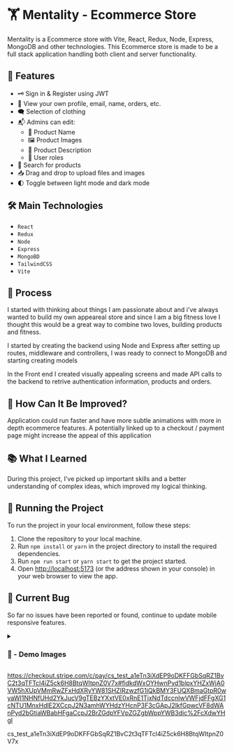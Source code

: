 # 🏋️ Mentality - Ecommerce Store

Mentality is a Ecommerce store with Vite, React, Redux, Node, Express, MongoDB and other technologies. This Ecommerce store is made to be a full stack application handling both client and server functionality.

## 🚀 Features

-   🗝 Sign in & Register using JWT
-   👤 View your own profile, email, name, orders, etc.
-   🗨 Selection of clothing
-   📬 Admins can edit:
    -   📁 Product Name
    -   🖼 Product Images
    -   📝 Product Description
    -   👥 User roles
-   🔎 Search for products
-   📥 Drag and drop to upload files and images
-   🌓 Toggle between light mode and dark mode

## 🛠️ Main Technologies

-   `React`
-   `Redux`
-   `Node`
-   `Express`
-   `MongoBD`
-   `TailwindCSS`
-   `Vite`

## 📝 Process

I started with thinking about things I am passionate about and i've always wanted to build my own appeareal store and since I am a big fitness love I thought this would be a great way to combine two loves, building products and fitness.

I started by creating the backend using Node and Express after setting up routes, middleware and controllers, I was ready to connect to MongoDB and starting creating models

In the Front end I created visually appealing screens and made API calls to the backend to retrive authentication information, products and orders.

## 🤔 How Can It Be Improved?

Application could run faster and have more subtle animations with more in depth ecommerce features. A potentially linked up to a checkout / payment page might increase the appeal of this application

## 📚 What I Learned

During this project, I've picked up important skills and a better understanding of complex ideas, which improved my logical thinking.

## 🚦 Running the Project

To run the project in your local environment, follow these steps:

1. Clone the repository to your local machine.
2. Run `npm install` or `yarn` in the project directory to install the required dependencies.
3. Run `npm run start` or `yarn start` to get the project started.
4. Open [http://localhost:5173](http://localhost:5173) (or the address shown in your console) in your web browser to view the app.

## 🐛 Current Bug

So far no issues have been reported or found, continue to update mobile responsive features.

<details>
<summary><h3> 📸 - Demo Images </h3></summary>

#

![Screenshot](https://github.com/carlos-req/ecommerce_store/blob/main/client/public/Landing%20Page.png)

#

![Screenshot](https://github.com/carlos-req/ecommerce_store/blob/main/client/public/Login.png)

#

![Screenshot](https://github.com/carlos-req/ecommerce_store/blob/main/client/public/Register.png)

#

![Screenshot]()

#

![Screenshot]()

#

![Screenshot]()

#

![Screenshot]()

</details>


https://checkout.stripe.com/c/pay/cs_test_a1eTn3iXdEP9oDKFFGbSqRZ1BvC2t3qTFTcl4iZ5ck6H8BtqWItpnZ0V7x#fidkdWxOYHwnPyd1blpxYHZxWjA0VW5hXUpVMmRwZFxHdXRyYW81SHZIRzwzfG1iQkBMY3FUQXBmaGtpR0wyaWI1NHNfUHd2YkJucV9gTEBzYXxtVE0xRnE1TjxNdTdccnIwVWFjdFFgXG1cNTU1MnxHdlE2XCcpJ2N3amhWYHdzYHcnP3F3cGApJ2lkfGpwcVF8dWAnPyd2bGtiaWBabHFgaCcpJ2BrZGdpYFVpZGZgbWppYWB3dic%2FcXdwYHgl

cs_test_a1eTn3iXdEP9oDKFFGbSqRZ1BvC2t3qTFTcl4iZ5ck6H8BtqWItpnZ0V7x
